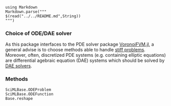 ````@eval
using Markdown
Markdown.parse("""
$(read("../../README.md",String))
""")
````

### Choice of ODE/DAE solver

As this package interfaces to  the PDE solver package [VoronoiFVM.jl](https://github.com/j-fu/VoronoiFVM.jl),
a general advise is to choose methods able to handle [stiff problems](https://diffeq.sciml.ai/stable/solvers/ode_solve/#Stiff-Problems).
Moreover, often, discretized PDE systems (e.g. containing elliptic equations) are differential agebraic equation (DAE) systems 
which should be solved by [DAE solvers](https://diffeq.sciml.ai/stable/solvers/dae_solve/).


### Methods
```@docs
SciMLBase.ODEProblem
SciMLBase.ODEFunction
Base.reshape
```


